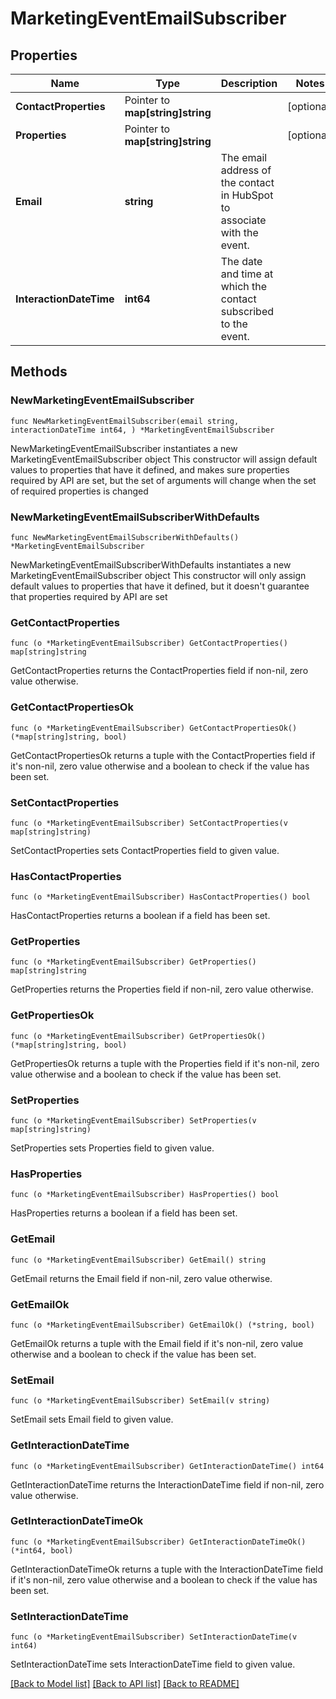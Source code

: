 # MarketingEventEmailSubscriber

## Properties

Name | Type | Description | Notes
------------ | ------------- | ------------- | -------------
**ContactProperties** | Pointer to **map[string]string** |  | [optional] 
**Properties** | Pointer to **map[string]string** |  | [optional] 
**Email** | **string** | The email address of the contact in HubSpot to associate with the event. | 
**InteractionDateTime** | **int64** | The date and time at which the contact subscribed to the event. | 

## Methods

### NewMarketingEventEmailSubscriber

`func NewMarketingEventEmailSubscriber(email string, interactionDateTime int64, ) *MarketingEventEmailSubscriber`

NewMarketingEventEmailSubscriber instantiates a new MarketingEventEmailSubscriber object
This constructor will assign default values to properties that have it defined,
and makes sure properties required by API are set, but the set of arguments
will change when the set of required properties is changed

### NewMarketingEventEmailSubscriberWithDefaults

`func NewMarketingEventEmailSubscriberWithDefaults() *MarketingEventEmailSubscriber`

NewMarketingEventEmailSubscriberWithDefaults instantiates a new MarketingEventEmailSubscriber object
This constructor will only assign default values to properties that have it defined,
but it doesn't guarantee that properties required by API are set

### GetContactProperties

`func (o *MarketingEventEmailSubscriber) GetContactProperties() map[string]string`

GetContactProperties returns the ContactProperties field if non-nil, zero value otherwise.

### GetContactPropertiesOk

`func (o *MarketingEventEmailSubscriber) GetContactPropertiesOk() (*map[string]string, bool)`

GetContactPropertiesOk returns a tuple with the ContactProperties field if it's non-nil, zero value otherwise
and a boolean to check if the value has been set.

### SetContactProperties

`func (o *MarketingEventEmailSubscriber) SetContactProperties(v map[string]string)`

SetContactProperties sets ContactProperties field to given value.

### HasContactProperties

`func (o *MarketingEventEmailSubscriber) HasContactProperties() bool`

HasContactProperties returns a boolean if a field has been set.

### GetProperties

`func (o *MarketingEventEmailSubscriber) GetProperties() map[string]string`

GetProperties returns the Properties field if non-nil, zero value otherwise.

### GetPropertiesOk

`func (o *MarketingEventEmailSubscriber) GetPropertiesOk() (*map[string]string, bool)`

GetPropertiesOk returns a tuple with the Properties field if it's non-nil, zero value otherwise
and a boolean to check if the value has been set.

### SetProperties

`func (o *MarketingEventEmailSubscriber) SetProperties(v map[string]string)`

SetProperties sets Properties field to given value.

### HasProperties

`func (o *MarketingEventEmailSubscriber) HasProperties() bool`

HasProperties returns a boolean if a field has been set.

### GetEmail

`func (o *MarketingEventEmailSubscriber) GetEmail() string`

GetEmail returns the Email field if non-nil, zero value otherwise.

### GetEmailOk

`func (o *MarketingEventEmailSubscriber) GetEmailOk() (*string, bool)`

GetEmailOk returns a tuple with the Email field if it's non-nil, zero value otherwise
and a boolean to check if the value has been set.

### SetEmail

`func (o *MarketingEventEmailSubscriber) SetEmail(v string)`

SetEmail sets Email field to given value.


### GetInteractionDateTime

`func (o *MarketingEventEmailSubscriber) GetInteractionDateTime() int64`

GetInteractionDateTime returns the InteractionDateTime field if non-nil, zero value otherwise.

### GetInteractionDateTimeOk

`func (o *MarketingEventEmailSubscriber) GetInteractionDateTimeOk() (*int64, bool)`

GetInteractionDateTimeOk returns a tuple with the InteractionDateTime field if it's non-nil, zero value otherwise
and a boolean to check if the value has been set.

### SetInteractionDateTime

`func (o *MarketingEventEmailSubscriber) SetInteractionDateTime(v int64)`

SetInteractionDateTime sets InteractionDateTime field to given value.



[[Back to Model list]](../README.md#documentation-for-models) [[Back to API list]](../README.md#documentation-for-api-endpoints) [[Back to README]](../README.md)


